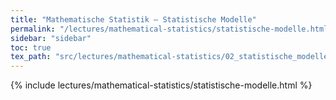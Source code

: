 ```yaml
---
title: "Mathematische Statistik – Statistische Modelle"
permalink: "/lectures/mathematical-statistics/statistische-modelle.html"
sidebar: "sidebar"
toc: true
tex_path: "src/lectures/mathematical-statistics/02_statistische_modelle.tex"
---
```


{% include lectures/mathematical-statistics/statistische-modelle.html %}